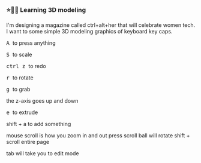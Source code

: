 
### ⭐🍓🌱 Learning 3D modeling
I'm designing a magazine called ctrl+alt+her
that will celebrate women tech. I want to some
simple 3D modeling graphics of keyboard key caps. 

<kbd> A </kbd> to press anything

<kbd> S </kbd> to scale

<kbd> ctrl z </kbd> to redo

<kbd> r </kbd> to rotate

<kbd> g </kbd> to grab

the z-axis goes up and down

<kbd> e </kbd> to extrude

shift + a to add something

mouse scroll is how you zoom in and out
press scroll ball will rotate
shift + scroll entire page

tab will take you to edit mode
